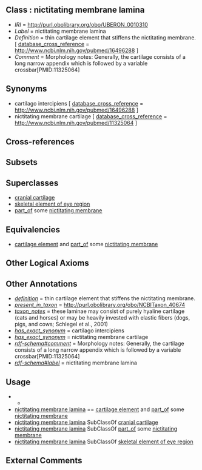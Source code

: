 
## Class : nictitating membrane lamina

 * *IRI* = http://purl.obolibrary.org/obo/UBERON_0010310
 * *Label* = nictitating membrane lamina
 * *Definition* = thin cartilage element that stiffens the nictitating membrane. [ [database_cross_reference](../../ef/oboInOwl#hasDbXref.md) = http://www.ncbi.nlm.nih.gov/pubmed/16496288 ]
 * *Comment* = Morphology notes: Generally, the cartilage consists of a long narrow appendix which is followed by a variable crossbar[PMID:11325064]

## Synonyms

 * cartilago intercipiens [ [database_cross_reference](../../ef/oboInOwl#hasDbXref.md) = http://www.ncbi.nlm.nih.gov/pubmed/16496288 ]
 * nictitating membrane cartilage [ [database_cross_reference](../../ef/oboInOwl#hasDbXref.md) = http://www.ncbi.nlm.nih.gov/pubmed/11325064 ]

## Cross-references


## Subsets


## Superclasses

 * [cranial cartilage](../../UBERON/33/UBERON_0003933.md)
 * [skeletal element of eye region](../../UBERON/21/UBERON_0010321.md)
 * [part_of](../../BFO/50/BFO_0000050.md) some [nictitating membrane](../../UBERON/07/UBERON_0010207.md)

## Equivalencies

 * [cartilage element](../../UBERON/44/UBERON_0007844.md) and [part_of](../../BFO/50/BFO_0000050.md) some [nictitating membrane](../../UBERON/07/UBERON_0010207.md)

## Other Logical Axioms


## Other Annotations

 * *[definition](../../IAO/15/IAO_0000115.md)* = thin cartilage element that stiffens the nictitating membrane.
 * *[present_in_taxon](../../RO/75/RO_0002175.md)* = http://purl.obolibrary.org/obo/NCBITaxon_40674
 * *[taxon_notes](../../UBPROP/08/UBPROP_0000008.md)* = these laminae may consist of purely hyaline cartilage (cats and horses) or may be heavily invested with elastic fibers (dogs, pigs, and cows; Schlegel et al., 2001)
 * *[has_exact_synonym](../../ym/oboInOwl#hasExactSynonym.md)* = cartilago intercipiens
 * *[has_exact_synonym](../../ym/oboInOwl#hasExactSynonym.md)* = nictitating membrane cartilage
 * *[rdf-schema#comment](../../nt/rdf-schema#comment.md)* = Morphology notes: Generally, the cartilage consists of a long narrow appendix which is followed by a variable crossbar[PMID:11325064]
 * *[rdf-schema#label](../../el/rdf-schema#label.md)* = nictitating membrane lamina

## Usage

 * -
 * [nictitating membrane lamina](../../UBERON/10/UBERON_0010310.md) == [cartilage element](../../UBERON/44/UBERON_0007844.md) and [part_of](../../BFO/50/BFO_0000050.md) some [nictitating membrane](../../UBERON/07/UBERON_0010207.md)
 * [nictitating membrane lamina](../../UBERON/10/UBERON_0010310.md) SubClassOf [cranial cartilage](../../UBERON/33/UBERON_0003933.md)
 * [nictitating membrane lamina](../../UBERON/10/UBERON_0010310.md) SubClassOf [part_of](../../BFO/50/BFO_0000050.md) some [nictitating membrane](../../UBERON/07/UBERON_0010207.md)
 * [nictitating membrane lamina](../../UBERON/10/UBERON_0010310.md) SubClassOf [skeletal element of eye region](../../UBERON/21/UBERON_0010321.md)

## External Comments

